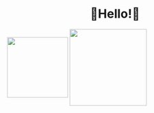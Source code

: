 <h1 align="center">🌈Hello!🌾</h1>
<p align="left"></p>
<img align="center" height="142em" src="https://github-readme-stats.vercel.app/api?username=kristenprescott&show_icons=true&theme=onedark&count_private=true&hide=prs,issues,contribs&hide_rank=true&include_all_commits=true&hide_border=true)](https://github.com/kristenprescott/github-readme-stats" />

<img align="center" height="180em" src="https://github-readme-stats.vercel.app/api/top-langs/?username=kristenprescott&layout=compact&theme=onedark&hide_border=true)](https://github.com/kristenprescott/github-readme-stats" />



<!--
**kristenprescott/kristenprescott** is a ✨ _special_ ✨ repository because its `README.md` (this file) appears on your GitHub profile.

Here are some ideas to get you started:

- 🔭 I’m currently working on ...
- 🌱 I’m currently learning ...
- 👯 I’m looking to collaborate on ...
- 🤔 I’m looking for help with ...
- 💬 Ask me about ...
- 📫 How to reach me: ...
- 😄 Pronouns: ...
- ⚡ Fun fact: ...

Visitors:
![visitors](https://visitor-badge.glitch.me/badge?page_id=kristenprescott.kristenprescott)
![visitors](https://visitor-badge.glitch.me/badge?page_id=kristenprescott)

Profile views(colors):
![](https://komarev.com/ghpvc/?username=kristenprescott&color=0e1117)

![](https://komarev.com/ghpvc/?username=kristenprescott&color=0F1218)

Stats:
[![](https://github-readme-stats.vercel.app/api?username=kristenprescott&show_icons=true&theme=darcula&count_private=true&hide=prs,issues,contribs&hide_rank=true&include_all_commits=true&hide_border=true)](https://github.com/kristenprescott/github-readme-stats)

Top Langs:
[![Top Langs](https://github-readme-stats.vercel.app/api/top-langs/?username=kristenprescott&layout=compact&theme=darcula&hide_border=true)](https://github.com/kristenprescott/github-readme-stats)
-->
